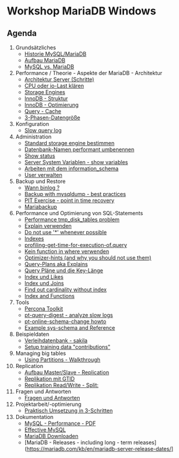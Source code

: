 # Workshop MariaDB Windows 

## Agenda 

  1. Grundsätzliches
     * [Historie MySQL/MariaDB](historie-mysql-mariadb.md)
     * [Aufbau MariaDB](aufbau-mariadb.md)
     * [MySQL vs. MariaDB](mysql-vs-mariadb.md)
  1. Performance / Theorie - Aspekte der MariaDB - Architektur 
     * [Architektur Server (Schritte)](performance/mysql-server-architecture.md)
     * [CPU oder io-Last klären](top-cpu-io-load.md)
     * [Storage Engines](storage-engines.md) 
     * [InnoDB - Struktur](/innodb/innodb-structure.md)
     * [InnoDB - Optimierung](/innodb/innodb.md) 
     * [Query - Cache](/performance/query-cache.md)
     * [3-Phasen-Datengröße](3-phases-of-data-size-and-performance-impact.md)
  1. Konfiguration 
     * [Slow query log](slow-query-log.md) 
  1. Administration 
     * [Standard storage engine bestimmen](default-storage-engine.md)
     * [Datenbank-Namen performant umbenennen](database-rename.md)
     * [Show status](show-status.md)
     * [Server System Variablen - show variables](show-variables.md)
     * [Arbeiten mit dem information_schema](working-with-information_schema.md)
     * [User verwalten](user.md)
  1. Backup und Restore
     * [Wann binlog ?](backups/binlogs-what-for.md)
     * [Backup with mysqldump - best practices](backup-restore/mysqldump.md)
     * [PIT Exercise - point in time recovery](backup-restore/pit-exercise.md)
     * [Mariabackup](backup-restore/mariadbackup.md)
  1. Performance und Optimierung von SQL-Statements
     * [Performance tmp_disk_tables problem](/performance/analyse-status-tmp-tables.md)
     * [Explain verwenden](/indexes/explain.md)
     * [Do not use '*' whenever possible](/performance/select-no-star-please.md) 
     * [Indexes](indexes/index.md)
     * [profiling-get-time-for-execution-of.query](/indexes/profiling.md)
     * [Kein function in where verwenden](/performance/no-function-in-where.md)
     * [Optimizer-hints (and why you should not use them)](performance/optimizer-hints.md)
     * [Query-Plans aka Explains](performance/query-plans.md)
     * [Query Pläne und die Key-Länge](query-plans-explain-keylen.md)
     * [Index und Likes](indexes/like-index-not-index.md)
     * [Index und Joins](indexes/join-index.md)
     * [Find out cardinality without index](/indexes/cardinality.md)
     * [Index and Functions](index-and-functions.md) 
  1. Tools 
     * [Percona Toolkit](/tools/percona-toolkit.md) 
     * [pt-query-digest - analyze slow logs](/tools/pt-query-digest.md)
     * [pt-online-schema-change howto](/tools/pt-online-schema-change.md)
     * [Example sys-schema and Reference](/tools/sys.md)
  1. Beispieldaten
     * [Verleihdatenbank - sakila](sakila.md)
     * [Setup training data "contributions"](/indexes/setup-training-data-contributions.md)
  1. Managing big tables 
     * [Using Partitions - Walkthrough](partitions/partitions-explain.md)
  1. Replication
     * [Aufbau Master/Slave - Replication](replication/auf-master-slave.md)
     * [Replikation mit GTID](replication/01-master-slave-gtid.md)
     * [Replikation Read/Write - Split: ](https://proxysql.com/blog/configure-read-write-split/)
  1. Fragen und Antworten 
     * [Fragen und Antworten](q-and-a.md)
  1. Projektarbeit/-optimierung 
     * [Praktisch Umsetzung in 3-Schritten](project-3-steps.md)
  1. Dokumentation 
     * [MySQL - Performance - PDF](http://schulung.t3isp.de/documents/pdfs/mysql/mysql-performance.pdf)
     * [Effective MySQL](https://www.amazon.com/Effective-MySQL-Optimizing-Statements-Oracle/dp/0071782796)
     * [MariaDB Downloaden](https://mariadb.org/download/)
     * [MariaDB - Releases - including long - term releases](https://mariadb.com/kb/en/mariadb-server-release-dates/]        
     

